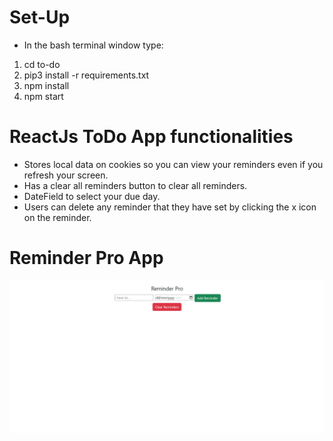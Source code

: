 # Set-Up
* In the bash terminal window type:
1. cd to-do
2. pip3 install -r requirements.txt
3. npm install 
4. npm start

# ReactJs ToDo App functionalities
* Stores local data on cookies so you can view your reminders even if you refresh your screen.
* Has a clear all reminders button to clear all reminders.
* DateField to select your due day.
* Users can delete any reminder that they have set by clicking the x icon on the reminder.
# Reminder Pro App
!['Reminder Pro'](./reminder_pro.png)